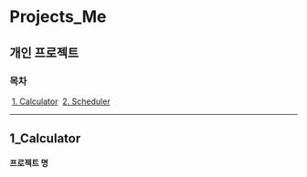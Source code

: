 # Projects_Me
## 개인 프로젝트 

### 목차
​	[1. Calculator](#1_Calculator)
​	[2. Scheduler](#Scheduler)

------

## 1_Calculator

#### 프로젝트 명












